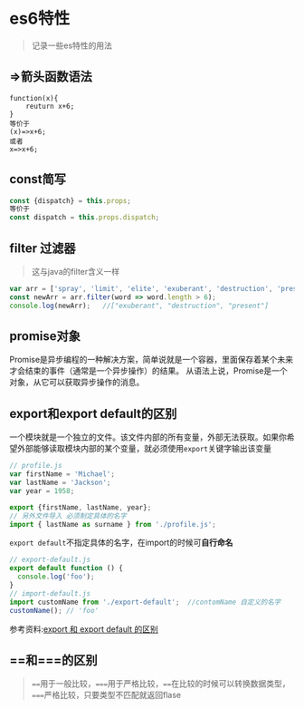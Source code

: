 # es6特性
> 记录一些es特性的用法
## =>箭头函数语法
```
function(x){
	reuturn x+6;
}
等价于
(x)=>x+6;
或者
x=>x+6;
```

## const简写
```js
const {dispatch} = this.props;
等价于
const dispatch = this.props.dispatch;
```
## filter 过滤器
> 这与java的filter含义一样
```js
var arr = ['spray', 'limit', 'elite', 'exuberant', 'destruction', 'present'];
const newArr = arr.filter(word => word.length > 6);
console.log(newArr);   //["exuberant", "destruction", "present"]
```
## promise对象
Promise是异步编程的一种解决方案，简单说就是一个容器，里面保存着某个未来才会结束的事件（通常是一个异步操作）的结果。
从语法上说，Promise是一个对象，从它可以获取异步操作的消息。

## export和export default的区别
一个模块就是一个独立的文件。该文件内部的所有变量，外部无法获取。如果你希望外部能够读取模块内部的某个变量，就必须使用`export`关键字输出该变量 
```js
// profile.js
var firstName = 'Michael';
var lastName = 'Jackson';
var year = 1958;

export {firstName, lastName, year};
// 另外文件导入 必须制定具体的名字
import { lastName as surname } from './profile.js';
```
`export default`不指定具体的名字，在import的时候可**自行命名**
```js
// export-default.js
export default function () {
  console.log('foo');
}
// import-default.js
import customName from './export-default';  //contomName 自定义的名字
customName(); // 'foo'  
```
参考资料:[export 和 export default 的区别](https://www.cnblogs.com/fanyanzhao/p/10298543.html)

## ==和===的区别
> `==`用于一般比较，`===`用于严格比较，`==`在比较的时候可以转换数据类型，`===`严格比较，只要类型不匹配就返回flase




